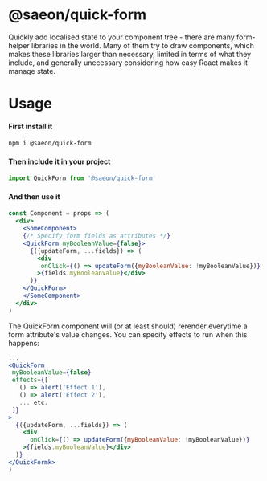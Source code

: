 # @saeon/quick-form
Quickly add localised state to your component tree - there are many form-helper libraries in the world. Many of them try to draw components, which makes these libraries larger than necessary, limited in terms of what they include, and generally unecessary considering how easy React makes it manage state.

# Usage

#### First install it
```sh
npm i @saeon/quick-form
```

#### Then include it in your project
```js
import QuickForm from '@saeon/quick-form'
```

#### And then use it

```jsx
const Component = props => (
  <div>
    <SomeComponent>
    {/* Specify form fields as attributes */}
    <QuickForm myBooleanValue={false}>
      {({updateForm, ...fields}) => (
        <div
         onClick={() => updateForm({myBooleanValue: !myBooleanValue})}
        >{fields.myBooleanValue}</div>
      )}
    </QuickForm>
    </SomeComponent>
  </div>
)
```

The QuickForm component will (or at least should) rerender everytime a form attribute's value changes. You can specify effects to run when this happens:

```jsx
...
<QuickForm
 myBooleanValue={false}
 effects={[
   () => alert('Effect 1'),
   () => alert('Effect 2'),
   ... etc.
 ]}
>
  {({updateForm, ...fields}) => (
    <div
      onClick={() => updateForm({myBooleanValue: !myBooleanValue})}
    >{fields.myBooleanValue}</div>
  )}
</QuickFormk>
)
```